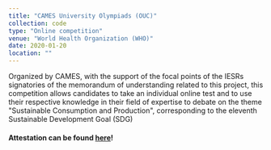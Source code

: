```yaml
---
title: "CAMES University Olympiads (OUC)"
collection: code
type: "Online competition"
venue: "World Health Organization (WHO)"
date: 2020-01-20
location: ""
---
```

Organized by CAMES, with the support of the focal points of the IESRs signatories of the memorandum of understanding related to this project, this competition allows candidates to take an individual online test and to use their respective knowledge in their field of expertise to debate on the theme "Sustainable Consumption and Production", corresponding to the eleventh Sustainable Development Goal (SDG)

#### Attestation can be found [here](../../files/attestation_ouc_2020.pdf)!


